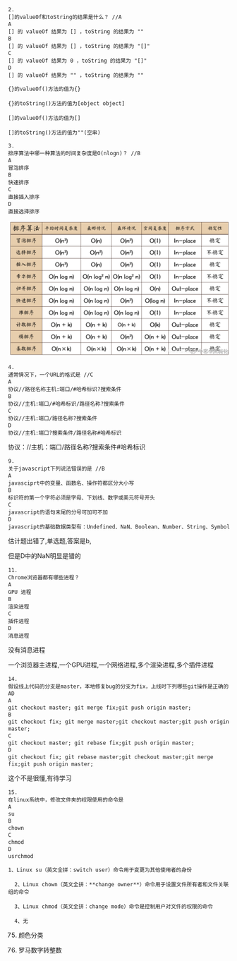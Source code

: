 ```
2.
[]的valueOf和toString的结果是什么？ //A
A
[] 的 valueOf 结果为 [] ，toString 的结果为 "" 
B
[] 的 valueOf 结果为 [] ，toString 的结果为 "[]"  
C
[] 的 valueOf 结果为 0 ，toString 的结果为 "[]"
D
[] 的 valueOf 结果为 "" ，toString 的结果为 ""
```

```
{}的valueOf()方法的值为{}

{}的toString()方法的值为[object object] 

[]的valueOf()方法的值为[]

[]的toString()方法的值为""(空串)
```



```
3.
排序算法中哪一种算法的时间复杂度是O(nlogn)？ //B
A
冒泡排序
B
快速排序
C
直接插入排序
D
直接选择排序
```

![img](image/67A1C29518FD71CBB9C32DF8E2033DE7.png)

```
4.
通常情况下，一个URL的格式是 //C
A
协议//路径名称主机:端口/#哈希标识?搜索条件
B
协议//主机:端口/#哈希标识/路径名称?搜索条件 
C
协议//主机:端口/路径名称?搜索条件
D
协议//主机:端口?搜索条件/路径名称#哈希标识
```



协议：//主机：端口/路径名称?搜索条件#哈希标识



```
9.
关于javascript下列说法错误的是 //B
A
javasciprt中的变量、函数名、操作符都区分大小写
B
标识符的第一个字符必须是字母、下划线、数字或美元符号开头
C
javascript的语句末尾的分号可加可不加
D
javascript的基础数据类型有：Undefined、NaN、Boolean、Number、String、Symbol
```

估计题出错了,单选题,答案是b,

但是D中的NaN明显是错的

```
11.
Chrome浏览器都有哪些进程？
A
GPU 进程
B
渲染进程
C
插件进程
D
消息进程
```

没有消息进程

一个浏览器主进程,一个GPU进程,一个网络进程,多个渲染进程,多个插件进程

```
14.
假设线上代码的分支是master，本地修复bug的分支为fix，上线时下列哪些git操作是正确的 AD
A
git checkout master; git merge fix;git push origin master;
B
git checkout fix; git merge master;git checkout master;git push origin master;
C
git checkout master; git rebase fix;git push origin master;
D
git checkout fix; git rebase master;git checkout master;git merge fix;git push origin master;
```

这个不是很懂,有待学习

```
15.
在linux系统中，修改文件夹的权限使用的命令是
A
su
B
chown
C
chmod
D
usrchmod
```

```
1、Linux su（英文全拼：switch user）命令用于变更为其他使用者的身份 

  2、Linux chown（英文全拼：**change owner**）命令用于设置文件所有者和文件关联组的命令 

  3、Linux chmod（英文全拼：change mode）命令是控制用户对文件的权限的命令 

  4、无
```



75. 颜色分类

13. 罗马数字转整数

